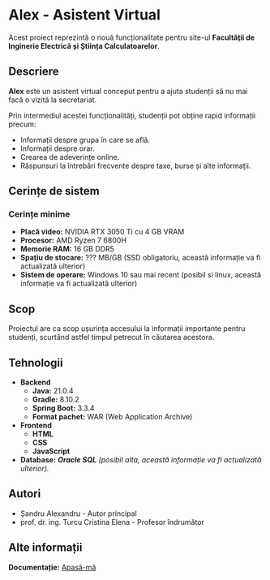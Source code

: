 # Alex - Asistent Virtual
Acest proiect reprezintă o nouă funcționalitate pentru site-ul **Facultății de Inginerie Electrică și Știința Calculatoarelor**.

## Descriere
**Alex** este un asistent virtual conceput pentru a ajuta studenții să nu mai facă o vizită la secretariat.

Prin intermediul acestei funcționalități, studenții pot obține rapid informații precum:
* Informații despre grupa în care se află.
* Informații despre orar.
* Crearea de adeverințe online.
* Răspunsuri la întrebări frecvente despre taxe, burse și alte informații.

## Cerințe de sistem
### Cerințe minime
* **Placă video:** NVIDIA RTX 3050 Ti cu 4 GB VRAM
* **Procesor:** AMD Ryzen 7 6800H
* **Memorie RAM:** 16 GB DDR5
* **Spațiu de stocare:** ??? MB/GB (SSD obligatoriu, această informație va fi actualizată ulterior)
* **Sistem de operare:** Windows 10 sau mai recent (posibil si linux, această informație va fi actualizată ulterior)

## Scop
Proiectul are ca scop ușurința accesului la informații importante pentru studenți, scurtând astfel timpul petrecut în căutarea acestora.

## Tehnologii
* **Backend**
  * **Java:** 21.0.4
  * **Gradle:** 8.10.2
  * **Spring Boot:** 3.3.4
  * **Format pachet:** WAR (Web Application Archive)
* **Frontend**
  * **HTML**
  * **CSS**
  * **JavaScript**
* **Database:** ***Oracle SQL** (posibil alta, această informație va fi actualizată ulterior).*

## Autori
* Șandru Alexandru - Autor principal
* prof. dr. ing. Turcu Cristina Elena - Profesor îndrumător

## Alte informații
**Documentație:** [Apasă-mă](Documentatie.pdf)

